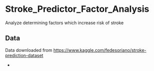 # Stroke_Predictor_Factor_Analysis
Analyze determining factors which increase risk of stroke

## Data

Data downloaded from  https://www.kaggle.com/fedesoriano/stroke-prediction-dataset

* 
